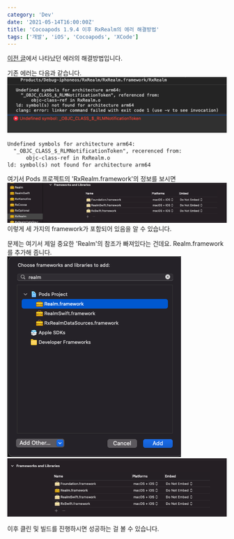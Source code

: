 ```yaml
---
category: 'Dev'
date: '2021-05-14T16:00:00Z'
title: 'Cocoapods 1.9.4 이후 RxRealm의 에러 해결방법'
tags: ['개발', 'iOS', 'Cocoapods', 'XCode']
---
```


[이전 글](/dev/ios/2020/10/03/Cocoapods%201.9.4%EC%97%90%20%ED%98%84%EC%9E%AC%20%EB%B2%84%EA%B7%B8%EA%B0%80%20%EC%9E%88%EC%8A%B5%EB%8B%88%EB%8B%A4/)에서 나타났던 에러의 해결방법입니다.

기존 에러는 다음과 같습니다.  
![증상 스크린샷](images/screenshot1.png)

```
Undefined symbols for architecture arm64:
  "_OBJC_CLASS_$_RLMNotificationToken", recerenced from:
      objc-class-ref in RxRealm.o
ld: symbol(s) not found for architecture arm64
```

여기서 Pods 프로젝트의 'RxRealm.framework'의 정보를 보시면
![RxRealm 이전 스크린샷](images/screenshot2.png)
이렇게 세 가지의 framework가 포함되어 있음을 알 수 있습니다.

문제는 여기서 제일 중요한 'Realm'의 참조가 빠져있다는 건데요.
Realm.framework를 추가해 줍니다.
![Realm 선택 스크린샷](images/screenshot3.png)
![RxRealm 이후 스크린샷](images/screenshot4.png)

이후 클린 및 빌드를 진행하시면 성공하는 걸 볼 수 있습니다.
